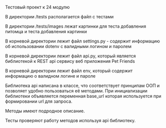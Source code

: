 Тестовый проект к 24 модулю 

В директории /tests располагается файл с тестами

В директории /tests/images лежат картинки для теста добавления питомца и теста добавления картинки

В корневой директории лежит файл settings.py - содержит информацию об использовании dotenv с валидными логином и паролем

В корневой директории лежит файл api.py, который является библиотекой к REST api сервису веб приложения Pet Friends

В корневой директории лежит файл env, который содержит информацию о валидном логине и пароле 

Библиотека api написана в классе, что соответствует принципам ООП и позволяет удобно пользоваться её методами. При инициализации библиотеки объявляется переменная base_url которая используется при формировании url для запроса.

Методы имеют подродное описание.

Тесты проверяют работу методов используя api библиотеку.
